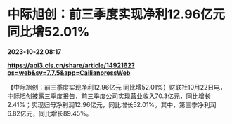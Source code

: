 # 中际旭创：前三季度实现净利12.96亿元 同比增52.01%

**2023-10-22 08:17**

**https://api3.cls.cn/share/article/1492162?os=web&sv=7.7.5&app=CailianpressWeb**

【中际旭创：前三季度实现净利12.96亿元 同比增52.01%】财联社10月22日电，中际旭创披露三季度报告，前三季度公司实现营业收入70.3亿元，同比增长2.41%；实现归母净利润12.96亿元，同比增长52.01%。其中，第三季净利润6.82亿元，同比增长89.45%。